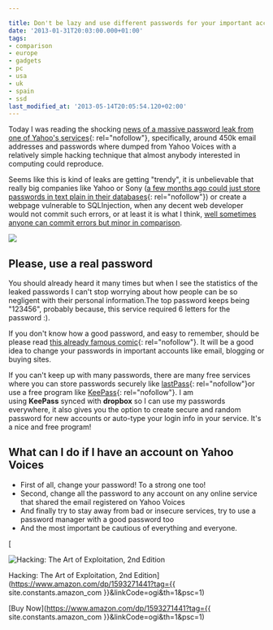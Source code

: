 ```yaml
---

title: Don't be lazy and use different passwords for your important accounts
date: '2013-01-31T20:03:00.000+01:00'
tags:
- comparison
- europe
- gadgets
- pc
- usa
- uk
- spain
- ssd
last_modified_at: '2013-05-14T20:05:54.120+02:00'
---
```


Today I was reading the shocking [news of a massive password leak from one of Yahoo's services](http://www.pcworld.com/article/259136/update_yahoo_confirms_450k_voice_passwords_breached.html){: rel="nofollow"}, specifically, around 450k email addresses and passwords where dumped from Yahoo Voices with a relatively simple hacking technique that almost anybody interested in computing could reproduce.

Seems like this is kind of leaks are getting "trendy", it is unbelievable that really big companies like Yahoo or Sony ([a few months ago could just store passwords in text plain in their databases](http://www.informationweek.com/news/security/attacks/229900111){: rel="nofollow"}) or create a webpage vulnerable to SQLInjection, when any decent web developer would not commit such errors, or at least it is what I think, [well sometimes anyone can commit errors but minor in comparison](http://keymuck.blogspot.com.es/2012/01/wtf.html).

![](https://usercontent2.hubstatic.com/6884569.png)

Please, use a real password
---------------------------

You should already heard it many times but when I see the statistics of the leaked passwords I can't stop worrying about how people can be so negligent with their personal information.The top password keeps being "123456", probably because, this service required 6 letters for the password :).

If you don't know how a good password, and easy to remember, should be please read [this already famous comic](http://xkcd.com/936/){: rel="nofollow"}. It will be a good idea to change your passwords in important accounts like email, blogging or buying sites.

If you can't keep up with many passwords, there are many free services where you can store passwords securely like [lastPass](https://lastpass.com/){: rel="nofollow"}or use a free program like [KeePass](http://keepass.info/){: rel="nofollow"}.
I am using **KeePass** synced with **dropbox** so I can use my passwords everywhere, it also gives you the option to create secure and random password for new accounts or auto-type your login info in your service. It's a nice and free program!

What can I do if I have an account on Yahoo Voices
-----------------------------------------------------

- First of all, change your password! To a strong one too!
- Second, change all the password to any account on any online service that shared the email registered on Yahoo Voices
- And finally try to stay away from bad or insecure services, try to use a password manager with a good password too
- And the most important be cautious of everything and everyone.

[

![Hacking: The Art of Exploitation, 2nd Edition](https://m.media-amazon.com/images/I/61WRz4V+ADL._SL160_.jpg)

Hacking: The Art of Exploitation, 2nd Edition](https://www.amazon.com/dp/1593271441?tag={{ site.constants.amazon_com }}&linkCode=ogi&th=1&psc=1)

[Buy Now](https://www.amazon.com/dp/1593271441?tag={{ site.constants.amazon_com }}&linkCode=ogi&th=1&psc=1)
